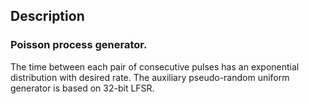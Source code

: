 ## Description

### Poisson process generator. 
The time between each pair of consecutive pulses has an exponential distribution with desired rate. Тhе auxiliary pseudo-random uniform generator is based on 32-bit LFSR.
